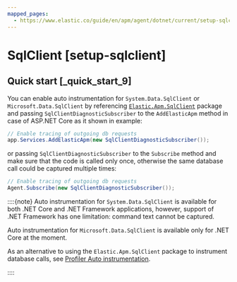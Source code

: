 ```yaml
---
mapped_pages:
  - https://www.elastic.co/guide/en/apm/agent/dotnet/current/setup-sqlclient.html
---
```


# SqlClient [setup-sqlclient]


## Quick start [_quick_start_9]

You can enable auto instrumentation for `System.Data.SqlClient` or `Microsoft.Data.SqlClient` by referencing [`Elastic.Apm.SqlClient`](https://www.nuget.org/packages/Elastic.Apm.SqlClient) package and passing `SqlClientDiagnosticSubscriber` to the `AddElasticApm` method in case of ASP.NET Core as it shown in example:

```csharp
// Enable tracing of outgoing db requests
app.Services.AddElasticApm(new SqlClientDiagnosticSubscriber());
```

or passing `SqlClientDiagnosticSubscriber` to the `Subscribe` method and make sure that the code is called only once, otherwise the same database call could be captured multiple times:

```csharp
// Enable tracing of outgoing db requests
Agent.Subscribe(new SqlClientDiagnosticSubscriber());
```

::::{note}
Auto instrumentation  for `System.Data.SqlClient` is available for both .NET Core and .NET Framework applications, however, support of .NET Framework has one limitation: command text cannot be captured.

Auto instrumentation for `Microsoft.Data.SqlClient` is available only for .NET Core at the moment.

As an alternative to using the `Elastic.Apm.SqlClient` package to instrument database calls, see [Profiler Auto instrumentation](/reference/setup-auto-instrumentation.md).

::::


